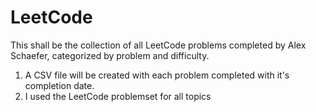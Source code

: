 # LeetCode

This shall be the collection of all LeetCode problems completed by Alex Schaefer, categorized by problem and difficulty.
1. A CSV file will be created with each problem completed with it's completion date.
2. I used the LeetCode problemset for all topics

